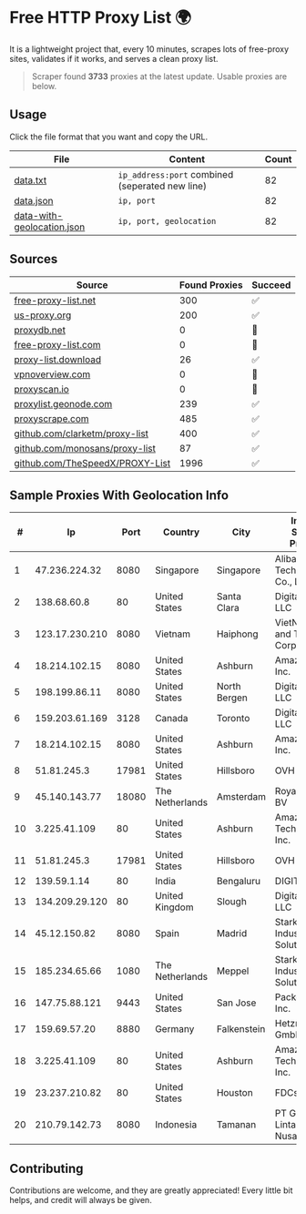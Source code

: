 
# Free HTTP Proxy List 🌍

It is a lightweight project that, every 10 minutes, scrapes lots of free-proxy sites, validates if it works, and serves a clean proxy list.


> Scraper found **3733** proxies at the latest update. Usable proxies are below.

## Usage

Click the file format that you want and copy the URL.


|File|Content|Count|
|----|-------|-----|
|[data.txt](https://raw.githubusercontent.com/themiralay/Proxy-List-World/master/data.txt)|`ip_address:port` combined (seperated new line)|82|
|[data.json](https://raw.githubusercontent.com/themiralay/Proxy-List-World/master/data.json)|`ip, port`|82|
|[data-with-geolocation.json](https://raw.githubusercontent.com/themiralay/Proxy-List-World/master/data-with-geolocation.json)|`ip, port, geolocation`|82|

## Sources

|Source|Found Proxies|Succeed|
|------|-------------|-------|
|[free-proxy-list.net](https://free-proxy-list.net)|300|✅|
|[us-proxy.org](https://www.us-proxy.org)|200|✅|
|[proxydb.net](http://proxydb.net)|0|🚫|
|[free-proxy-list.com](https://free-proxy-list.com/?page=&port=&type%5B%5D=http&type%5B%5D=https&up_time=0&search=Search)|0|🚫|
|[proxy-list.download](https://www.proxy-list.download/HTTP)|26|✅|
|[vpnoverview.com](https://vpnoverview.com/privacy/anonymous-browsing/free-proxy-servers)|0|🚫|
|[proxyscan.io](https://www.proxyscan.io)|0|🚫|
|[proxylist.geonode.com](https://proxylist.geonode.com/api/proxy-list?limit=300&page=1&sort_by=lastChecked&sort_type=desc&protocols=http,https)|239|✅|
|[proxyscrape.com](https://api.proxyscrape.com/v2/?request=displayproxies&protocol=http&timeout=10000&country=all&ssl=all&anonymity=all)|485|✅|
|[github.com/clarketm/proxy-list](https://raw.githubusercontent.com/clarketm/proxy-list/master/proxy-list-raw.txt)|400|✅|
|[github.com/monosans/proxy-list](https://raw.githubusercontent.com/monosans/proxy-list/main/proxies/http.txt)|87|✅|
|[github.com/TheSpeedX/PROXY-List](https://raw.githubusercontent.com/TheSpeedX/PROXY-List/master/http.txt)|1996|✅|


## Sample Proxies With Geolocation Info

|#|Ip|Port|Country|City|Internet Service Provider|
|-|--|----|-------|----|-------------------------|
|1|47.236.224.32|8080|Singapore|Singapore|Alibaba (US) Technology Co., Ltd.|
|2|138.68.60.8|80|United States|Santa Clara|DigitalOcean, LLC|
|3|123.17.230.210|8080|Vietnam|Haiphong|VietNam Post and Telecom Corporation|
|4|18.214.102.15|8080|United States|Ashburn|Amazon.com, Inc.|
|5|198.199.86.11|8080|United States|North Bergen|DigitalOcean, LLC|
|6|159.203.61.169|3128|Canada|Toronto|DigitalOcean, LLC|
|7|18.214.102.15|8080|United States|Ashburn|Amazon.com, Inc.|
|8|51.81.245.3|17981|United States|Hillsboro|OVH SAS|
|9|45.140.143.77|18080|The Netherlands|Amsterdam|RoyaleHosting BV|
|10|3.225.41.109|80|United States|Ashburn|Amazon Technologies Inc.|
|11|51.81.245.3|17981|United States|Hillsboro|OVH SAS|
|12|139.59.1.14|80|India|Bengaluru|DIGITALOCEAN|
|13|134.209.29.120|80|United Kingdom|Slough|DigitalOcean, LLC|
|14|45.12.150.82|8080|Spain|Madrid|Stark Industries Solutions LTD|
|15|185.234.65.66|1080|The Netherlands|Meppel|Stark Industries Solutions LTD|
|16|147.75.88.121|9443|United States|San Jose|Packet Host, Inc.|
|17|159.69.57.20|8880|Germany|Falkenstein|Hetzner Online GmbH|
|18|3.225.41.109|80|United States|Ashburn|Amazon Technologies Inc.|
|19|23.237.210.82|80|United States|Houston|FDCservers.net|
|20|210.79.142.73|8080|Indonesia|Tamanan|PT Gayatri Lintas Nusantara|



## Contributing

Contributions are welcome, and they are greatly appreciated! Every
little bit helps, and credit will always be given.

